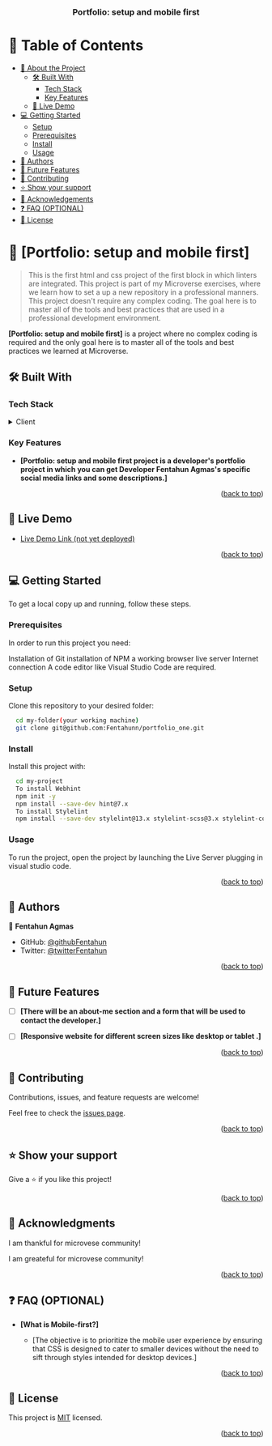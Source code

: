 <a name="readme-top"></a>

<div align="center">
  <!-- You are encouraged to replace this logo with your own! Otherwise you can also remove it. -->
    <h3><b>Portfolio: setup and mobile first</b></h3>

</div>

<!-- TABLE OF CONTENTS -->

# 📗 Table of Contents

- [📖 About the Project](#about-project)
  - [🛠 Built With](#built-with)
    - [Tech Stack](#tech-stack)
    - [Key Features](#key-features)
  - [🚀 Live Demo](#live-demo)
- [💻 Getting Started](#getting-started)
  - [Setup](#setup)
  - [Prerequisites](#prerequisites)
  - [Install](#install)
  - [Usage](#usage)
- [👥 Authors](#authors)
- [🔭 Future Features](#future-features)
- [🤝 Contributing](#contributing)
- [⭐️ Show your support](#support)
- [🙏 Acknowledgements](#acknowledgements)
- [❓ FAQ (OPTIONAL)](#faq)
- [📝 License](#license)

<!-- PROJECT DESCRIPTION -->

# 📖 [Portfolio: setup and mobile first] <a name="about-project"></a>

> This is the first html and css project of the first block in which linters are integrated.
> This project is part of my Microverse exercises, where we learn how to set a up a new repository in a professional manners.
> This project doesn't require any complex coding. The goal here is to master all of the tools and best practices that are used in a professional development environment.


**[Portfolio: setup and mobile first]** is a project where no complex coding is required and the only goal here is to master all of the tools and best practices we learned at Microverse.

## 🛠 Built With <a name="built-with"></a>

### Tech Stack <a name="tech-stack"></a>


<details>
  <summary>Client</summary>
  <ul>
    <li><a href="https://html.com/">index.html</a></li>
    <li><a href="https://developer.mozilla.org/en-US/docs/Web/CSS">style.html</a></li>
  </ul>
</details>



<!-- Features -->

### Key Features <a name="key-features"></a>


- **[Portfolio: setup and mobile first project is a developer's portfolio project in which you can get Developer Fentahun Agmas's specific social media links and some descriptions.]**



<p align="right">(<a href="#readme-top">back to top</a>)</p>

<!-- LIVE DEMO -->

## 🚀 Live Demo <a name="live-demo"></a>

- [Live Demo Link (not yet deployed)](#)

<p align="right">(<a href="#readme-top">back to top</a>)</p>

<!-- GETTING STARTED -->

## 💻 Getting Started <a name="getting-started"></a>


To get a local copy up and running, follow these steps.

### Prerequisites

In order to run this project you need:

Installation of Git
installation of NPM
a working browser
live server
Internet connection 
A code editor like Visual Studio Code are required.

### Setup

Clone this repository to your desired folder:


```sh
  cd my-folder(your working machine)
  git clone git@github.com:Fentahunn/portfolio_one.git

```


### Install

Install this project with:


```sh
  cd my-project
  To install Webhint
  npm init -y
  npm install --save-dev hint@7.x
  To install Stylelint
  npm install --save-dev stylelint@13.x stylelint-scss@3.x stylelint-config-standard@21.x stylelint-csstree-validator@1.x

```

### Usage

To run the project, open the project by launching the Live Server plugging in visual studio code.



<p align="right">(<a href="#readme-top">back to top</a>)</p>

<!-- AUTHORS -->

## 👥 Authors <a name="authors"></a>



👤 **Fentahun Agmas**

- GitHub: [@githubFentahun](https://github.com/Fentahunn)
- Twitter: [@twitterFentahun](https://twitter.com/FentahunAgmas)

<p align="right">(<a href="#readme-top">back to top</a>)</p>


<!-- FUTURE FEATURES -->

## 🔭 Future Features <a name="future-features"></a>


- [ ] **[There will be an about-me section and a form that will be used to contact the developer.]**

- [ ] **[Responsive website for different screen sizes like desktop or tablet .]**

<p align="right">(<a href="#readme-top">back to top</a>)</p>

<!-- CONTRIBUTING -->

## 🤝 Contributing <a name="contributing"></a>

Contributions, issues, and feature requests are welcome!

Feel free to check the [issues page](https://github.com/Fentahunn/portfolio_one/issues).

<p align="right">(<a href="#readme-top">back to top</a>)</p>

<!-- SUPPORT -->

## ⭐️ Show your support <a name="support"></a>

Give a ⭐️ if you like this project!

<p align="right">(<a href="#readme-top">back to top</a>)</p>

<!-- ACKNOWLEDGEMENTS -->

## 🙏 Acknowledgments <a name="acknowledgements"></a>


I am thankful for microvese community!

I am greateful for microvese community!


<p align="right">(<a href="#readme-top">back to top</a>)</p>

<!-- FAQ (optional) -->

## ❓ FAQ (OPTIONAL) <a name="faq"></a>


- **[What is Mobile-first?]**

  - [The objective is to prioritize the mobile user experience by ensuring that CSS is designed to cater to smaller devices without the need to sift through styles intended for desktop devices.]  


<p align="right">(<a href="#readme-top">back to top</a>)</p>

<!-- LICENSE -->

## 📝 License <a name="license"></a>

This project is [MIT](./LICENSE) licensed.

<p align="right">(<a href="#readme-top">back to top</a>)</p>